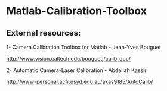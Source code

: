 # Matlab-Calibration-Toolbox

External resources:
----------------------
1- Camera Calibration Toolbox for Matlab - Jean-Yves Bouguet

http://www.vision.caltech.edu/bouguetj/calib_doc/

2- Automatic Camera-Laser Calibration - Abdallah Kassir

http://www-personal.acfr.usyd.edu.au/akas9185/AutoCalib/
